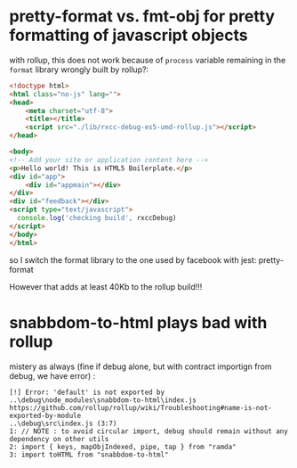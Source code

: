 # pretty-format vs. fmt-obj for pretty formatting of javascript objects 
with rollup, this does not work because of `process` variable remaining in the `format` library 
wrongly built by rollup?:

```html
<!doctype html>
<html class="no-js" lang="">
<head>
    <meta charset="utf-8">
    <title></title>
    <script src="./lib/rxcc-debug-es5-umd-rollup.js"></script>
</head>

<body>
<!-- Add your site or application content here -->
<p>Hello world! This is HTML5 Boilerplate.</p>
<div id="app">
    <div id="appmain"></div>
</div>
<div id="feedback"></div>
<script type="text/javascript">
  console.log('checking build', rxccDebug)
</script>
</body>
</html>
```

so I switch the format library to the one used by facebook with jest: pretty-format

However that adds at least 40Kb to the rollup build!!!

# snabbdom-to-html plays bad with rollup
mistery as always (fine if debug alone, but with contract importign from debug, we have error) : 

```
[!] Error: 'default' is not exported by ..\debug\node_modules\snabbdom-to-html\index.js
https://github.com/rollup/rollup/wiki/Troubleshooting#name-is-not-exported-by-module
..\debug\src\index.js (3:7)
1: // NOTE : to avoid circular import, debug should remain without any dependency on other utils
2: import { keys, mapObjIndexed, pipe, tap } from "ramda"
3: import toHTML from "snabbdom-to-html"
```
